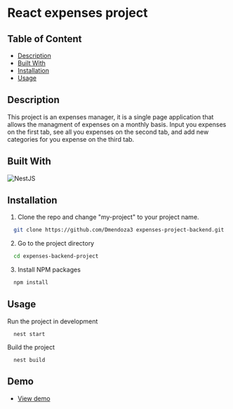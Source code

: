 # React expenses project 

## Table of Content

- [Description](#description)
- [Built With](#built-with)
- [Installation](#installation)
- [Usage](#usage)


## Description

This project is an expenses manager, it is a single page application that allows the managment of expenses on a monthly basis. Input you expenses on the first tab, see all you expenses on the second tab, and add new categories for you expense on the third tab.

## Built With

![NestJS](https://img.shields.io/badge/nestjs-%23E0234E.svg?style=for-the-badge&logo=nestjs&logoColor=white)


## Installation

1. Clone the repo and change "my-project" to your project name.

```sh
  git clone https://github.com/Dmendoza3 expenses-project-backend.git ./expenses-project
```

2. Go to the project directory

```sh
  cd expenses-backend-project
```

3. Install NPM packages

```sh
  npm install
```

## Usage

Run the project in development

```npm
  nest start
```

Build the project

```npm
  nest build
```

## Demo

- [View demo](https://expenses-project-backend.herokuapp.com)